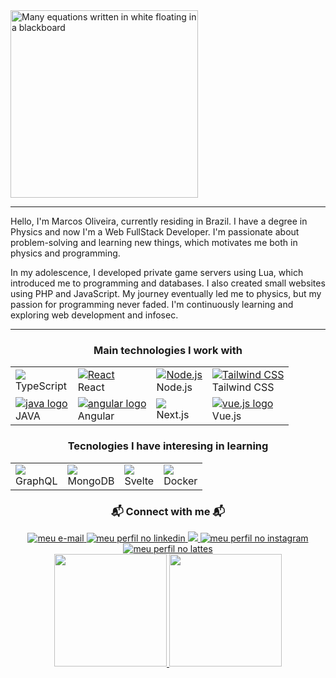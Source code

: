   <div>
    <img
      src="my-github-profile-cover.gif"
      height="300px"
      alt="Many equations written in white floating in a blackboard"
    />
  </div>

  <!-- **About Me** -->
  <hr>
  <div>
    <p>Hello, I'm Marcos Oliveira, currently residing in Brazil. I have a degree in Physics and now I'm a Web FullStack Developer. I'm passionate about problem-solving and learning new things, which motivates me both in physics and programming.</p>
    <p>In my adolescence, I developed private game servers using Lua, which introduced me to programming and databases. I also created small websites using PHP and JavaScript. My journey eventually led me to physics, but my passion for programming never faded. I'm continuously learning and exploring web development and infosec.</p>
  </div>
  <hr>

  <div align="center">
    <h3>Main technologies I work with</h3>
    <table>
      <tr>
        <td>
          <a href="https://www.typescriptlang.org/">
            <img src="https://img.shields.io/badge/TypeScript-007ACC?style=for-the-badge&logo=typescript&logoColor=white">
          </a>
          <br>
          TypeScript
        </td>
        <td>
          <a href="https://reactjs.org/">
            <img src="https://img.shields.io/badge/React-20232A?style=for-the-badge&logo=react&logoColor=61DAFB" alt="React"/>
          </a>
          <br>
          React
        </td>
        <td>
          <a href="https://nodejs.org/en/">
            <img src="https://img.shields.io/badge/Node.js-339933?style=for-the-badge&logo=nodedotjs&logoColor=white" alt="Node.js"/>
          </a>
          <br>
          Node.js
        </td>
        <td>
          <a href="https://tailwindcss.com/">
            <img src="https://img.shields.io/badge/Tailwind_CSS-38B2AC?style=for-the-badge&logo=tailwind-css&logoColor=white" alt="Tailwind CSS"/>
          </a>
          <br>
          Tailwind CSS
        </td>
      </tr>
      <tr>
        <td>
          <a href="https://www.java.com/">
            <img src="https://img.shields.io/badge/Java-ED8B00?style=for-the-badge&logo=openjdk&logoColor=white" alt="java logo">
          </a>
          <br>
          JAVA
        </td>
        <td>
          <a href="https://angular.io/">
            <img src="https://img.shields.io/badge/Angular-DD0031?style=for-the-badge&logo=angular&logoColor=white" alt="angular logo">
          </a>
          <br>
          Angular
        </td>
        <td>
          <a href="https://nextjs.org/">
            <img src="https://img.shields.io/badge/next.js-000000?style=for-the-badge&logo=nextdotjs&logoColor=white">
          </a>
          <br>
          Next.js
        </td>
        <td>
          <a href="https://vuejs.org/">
            <img src="https://img.shields.io/badge/Vue.js-35495E?style=for-the-badge&logo=vuedotjs&logoColor=4FC08D" alt="vue.js logo">
          </a>
          <br>
          Vue.js
        </td>
      </tr>
    </table>
  </div>

  <div align="center">
    <h3>Tecnologies I have interesing in learning</h3>
    <table>
      <tr>
        <td>
          <a href="https://graphql.org/">
            <img src="https://img.shields.io/badge/GraphQl-E10098?style=for-the-badge&logo=graphql&logoColor=white">
          </a>
          <br>
          GraphQL
        </td>
        <td>
          <a href="https://www.mongodb.com/">
            <img src="https://img.shields.io/badge/MongoDB-4EA94B?style=for-the-badge&logo=mongodb&logoColor=white">
          </a>
          <br>
          MongoDB
        </td>
        <td>
          <a href="https://svelte.dev/">
            <img src="https://img.shields.io/badge/Svelte-4A4A55?style=for-the-badge&logo=svelte&logoColor=FF3E00">
          </a>
          <br>
          Svelte
        </td>
        <td>
          <a href="https://www.docker.com/">
            <img src="https://img.shields.io/badge/Docker-2CA5E0?style=for-the-badge&logo=docker&logoColor=white">
          </a>
          <br>
          Docker
        </td>
      </tr>
    </table>
  </div>

  <!--########### Contact me please ###########-->
  <div align="center">
    <h3>📬 Connect with me 📬</h3>
    <a href="mailto:developer.marcos.oliveira@gmail.com">
      <img src="https://img.shields.io/badge/Gmail-D14836?style=for-the-badge&amp;logo=Gmail&amp;logoColor=white" alt="meu e-mail">
    </a>
    <a href="https://www.linkedin.com/in/particlemarcos/">
      <img src="https://img.shields.io/badge/LinkedIn-0077B5?style=for-the-badge&logo=linkedin&logoColor=white" alt="meu perfil no linkedin"> 
    </a>
    <a href="https://discordapp.com/users/259740847443148811">
      <img src="https://img.shields.io/badge/Discord-7289DA?style=for-the-badge&logo=discord&logoColor=white">
    </a>
    <a href="https://www.instagram.com/particlemarcos/">
      <img src="https://img.shields.io/badge/Instagram-E4405F?style=for-the-badge&amp;logo=instagram&amp;logoColor=white" alt="meu perfil no instagram">
    </a>
    <a href="http://lattes.cnpq.br/7927460489449153">
      <img src="https://img.shields.io/badge/Lattes-0077B5?style=for-the-badge&amp;logo=Lattes&amp;logoColor=white" alt="meu perfil no lattes">
    </a>

<br>

<div align='center'>
   <a href="https://github.com/the-physicist">
  <img height="180em" src="https://github-readme-stats.vercel.app/api?username=the-physicist&show_icons=true&theme=radical&count_private=true"/>
  <img height="180em" src="https://github-readme-stats.vercel.app/api/top-langs/?username=the-physicist&layout=compact&langs_count=7&theme=dark"/>
</div>
